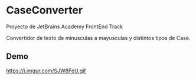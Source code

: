 
# CaseConverter

Proyecto de JetBrains Academy FrontEnd Track

Convertidor de texto de minusculas a mayusculas y distintos tipos de Case.
## Demo

https://i.imgur.com/SJW8FeU.gif

